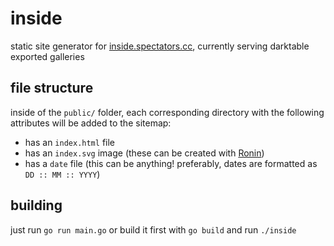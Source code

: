 # inside

static site generator for [inside.spectators.cc](https://inside.spectators.cc), currently serving darktable 
exported galleries

## file structure

inside of the `public/` folder, each corresponding directory with the following attributes will
be added to the sitemap:

- has an `index.html` file
- has an `index.svg` image (these can be created with [Ronin](https://github.com/hundredrabbits/Ronin))
- has a `date` file (this can be anything! preferably, dates are formatted as `DD :: MM :: YYYY`)

## building
just run `go run main.go` or build it first with `go build` and run `./inside`
